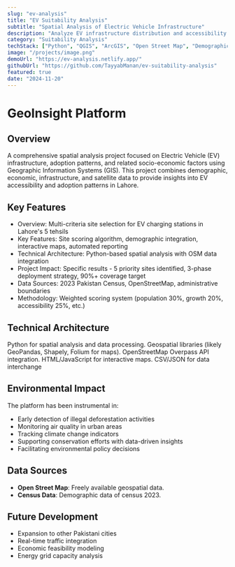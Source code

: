 ```yaml
---
slug: "ev-analysis"
title: "EV Suitability Analysis"
subtitle: "Spatial Analysis of Electric Vehicle Infrastructure"
description: "Analyze EV infrastructure distribution and accessibility patterns across geographic regions."
category: "Suitability Analysis"
techStack: ["Python", "QGIS", "ArcGIS", "Open Street Map", "Demographic Data"]
image: "/projects/image.png"
demoUrl: "https://ev-analysis.netlify.app/"
githubUrl: "https://github.com/TayyabManan/ev-suitability-analysis"
featured: true
date: "2024-11-20"
---
```


# GeoInsight Platform

## Overview
A comprehensive spatial analysis project focused on Electric Vehicle (EV) infrastructure, adoption patterns, and related socio-economic factors using Geographic Information Systems (GIS). This project combines demographic, economic, infrastructure, and satellite data to provide insights into EV accessibility and adoption patterns in Lahore.

## Key Features
 - Overview: Multi-criteria site selection for EV charging stations in Lahore's 5 tehsils
 - Key Features: Site scoring algorithm, demographic integration, interactive maps, automated reporting
 - Technical Architecture: Python-based spatial analysis with OSM data integration
 - Project Impact: Specific results - 5 priority sites identified, 3-phase deployment strategy, 90%+ coverage
  target
 - Data Sources: 2023 Pakistan Census, OpenStreetMap, administrative boundaries
 - Methodology: Weighted scoring system (population 30%, growth 20%, accessibility 25%, etc.)

## Technical Architecture
 Python for spatial analysis and data processing. Geospatial libraries (likely GeoPandas, Shapely, Folium for maps). OpenStreetMap Overpass API integration. HTML/JavaScript for interactive maps. CSV/JSON for data interchange

## Environmental Impact
The platform has been instrumental in:
- Early detection of illegal deforestation activities
- Monitoring air quality in urban areas
- Tracking climate change indicators
- Supporting conservation efforts with data-driven insights
- Facilitating environmental policy decisions

## Data Sources
- **Open Street Map**: Freely available geospatial data.
- **Census Data**: Demographic data of census 2023.

## Future Development
- Expansion to other Pakistani cities
- Real-time traffic integration
- Economic feasibility modeling
- Energy grid capacity analysis